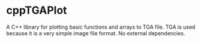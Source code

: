 cppTGAPlot
==========

A C++ library for plotting basic functions and arrays to TGA file. TGA is used because it is a very simple image file format. No external dependencies.
